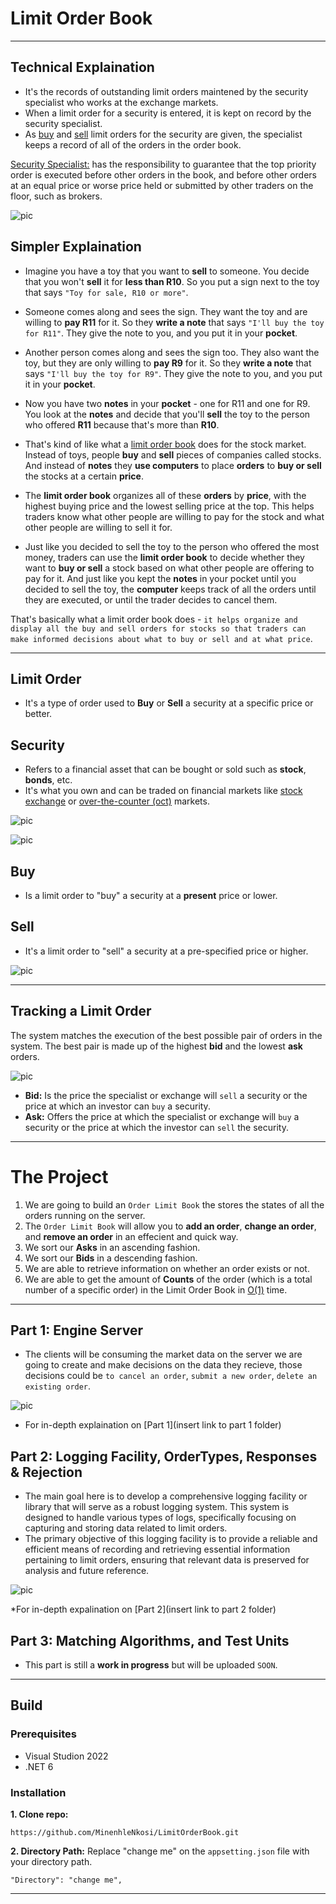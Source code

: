 # Limit Order Book
-----
## Technical Explaination
* It's the records of outstanding limit orders maintened by the security specialist who works at the exchange markets.
* When a limit order for a security is entered, it is kept on record by the security specialist.
* As [buy](https://www.ig.com/za/trading-strategies/buying-and-selling-in-trading-explained-190430) and [sell](https://www.ig.com/za/trading-strategies/buying-and-selling-in-trading-explained-190430) limit orders for the security are given, the specialist keeps a record of all of the orders in the order book.

[Security Specialist:](https://www.investopedia.com/terms/s/specialist.asp) has the responsibility to guarantee that the top priority order is executed before other orders in the book, and before other orders at an equal price or worse price held or submitted by other traders on the floor, such as brokers.

![pic](https://github.com/MinenhleNkosi/LimitOrderBook/blob/main/images/4.png)

## Simpler Explaination
* Imagine you have a toy that you want to **sell** to someone. You decide that you won't **sell** it for **less than R10**. So you put a sign next to the toy that says `"Toy for sale, R10 or more"`.
* Someone comes along and sees the sign. They want the toy and are willing to **pay R11** for it. So they **write a note** that says `"I'll buy the toy for R11"`. They give the note to you, and you put it in your **pocket**.
* Another person comes along and sees the sign too. They also want the toy, but they are only willing to **pay R9** for it. So they **write a note** that says `"I'll buy the toy for R9"`. They give the note to you, and you put it in your **pocket**.
* Now you have two **notes** in your **pocket** - one for R11 and one for R9. You look at the **notes** and decide that you'll **sell** the toy to the person who offered **R11** because that's more than **R10**.

* That's kind of like what a [limit order book](https://www.investopedia.com/terms/l/limitorderbook.asp) does for the stock market. Instead of toys, people **buy** and **sell** pieces of companies called stocks. And instead of **notes** they **use computers** to place **orders** to **buy or sell** the stocks at a certain **price**.
* The **limit order book** organizes all of these **orders** by **price**, with the highest buying price and the lowest selling price at the top. This helps traders know what other people are willing to pay for the stock and what other people are willing to sell it for.
* Just like you decided to sell the toy to the person who offered the most money, traders can use the **limit order book** to decide whether they want to **buy or sell** a stock based on what other people are offering to pay for it. And just like you kept the **notes** in your pocket until you decided to sell the toy, the **computer** keeps track of all the orders until they are executed, or until the trader decides to cancel them.

That's basically what a limit order book does - `it helps organize and display all the buy and sell orders for stocks so that traders can make informed decisions about what to buy or sell and at what price`.

-----
## Limit Order
* It's a type of order used to **Buy** or **Sell** a security at a specific price or better.

## Security
* Refers to a financial asset that can be bought or sold such as **stock**, **bonds**, etc.
* It's what you own and can be traded on financial markets like [stock exchange](https://www.investopedia.com/articles/basics/04/092404.asp) or [over-the-counter (oct)](https://www.forbes.com/advisor/investing/otc-market/) markets.

![pic](https://github.com/MinenhleNkosi/LimitOrderBook/blob/main/images/2.png)

![pic](https://github.com/MinenhleNkosi/LimitOrderBook/blob/main/images/3.png)

## Buy
* Is a limit order to "buy" a security at a **present** price or lower.

## Sell
* It's a limit order to "sell" a security at a pre-specified price or higher.

![pic](https://github.com/MinenhleNkosi/LimitOrderBook/blob/main/images/1.jpg)

-----
## Tracking a Limit Order
The system matches the execution of the best possible pair of orders in the system. The best pair is made up of the highest **bid** and the lowest **ask** orders.

![pic](https://github.com/MinenhleNkosi/LimitOrderBook/blob/main/images/5.png)

* **Bid:** Is the price the specialist or exchange will `sell` a security or the price at which an investor can `buy` a security.
* **Ask:** Offers the price at which the specialist or exchange will `buy` a security or the price at which the investor can `sell` the security.

----
# The Project
1. We are going to build an `Order Limit Book` the stores the states of all the orders running on the server.
2. The `Order Limit Book` will allow you to **add an order**, **change an order**, and **remove an order** in an effecient and quick way.
3. We sort our **Asks** in an ascending fashion.
4. We sort our **Bids** in a descending fashion.
5. We are able to retrieve information on whether an order exists or not.
6. We are able to get the amount of **Counts** of the order (which is a total number of a specific order) in the Limit Order Book in [O(1)](https://www.freecodecamp.org/news/big-o-notation-why-it-matters-and-why-it-doesnt-1674cfa8a23c/) time.

----
## Part 1: Engine Server
* The clients will be consuming the market data on the server we are going to create and make decisions on the data they recieve, those decisions could be `to cancel an order`, `submit a new order`, `delete an existing order`.

![pic](https://github.com/MinenhleNkosi/LimitOrderBook/blob/main/images/6.png)

* For in-depth explaination on [Part 1](insert link to part 1 folder)


## Part 2: Logging Facility, OrderTypes, Responses & Rejection
* The main goal here is to develop a comprehensive logging facility or library that will serve as a robust logging system. This system is designed to handle various types of logs, specifically focusing on capturing and storing data related to limit orders. 
* The primary objective of this logging facility is to provide a reliable and efficient means of recording and retrieving essential information pertaining to limit orders, ensuring that relevant data is preserved for analysis and future reference.

![pic](https://github.com/MinenhleNkosi/LimitOrderBook/blob/main/images/7.png)

*For in-depth expalination on [Part 2](insert link to part 2 folder)

## Part 3: Matching Algorithms, and Test Units
* This part is still a **work in progress** but will be uploaded `SOON`.

-----
## Build

### Prerequisites
* Visual Studion 2022
* .NET 6

### Installation
**1. Clone repo:**

```
https://github.com/MinenhleNkosi/LimitOrderBook.git
```

**2. Directory Path:** Replace "change me" on the `appsetting.json` file with your directory path.

```
"Directory": "change me",
````

------
